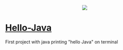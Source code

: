 <p align="center">
  <a href="https://skillicons.dev">
    <img src="https://skillicons.dev/icons?i=java" /> <h1>Hello-Java</h1> 
  </a>
</p>


First project with java printing "hello Java" on terminal
